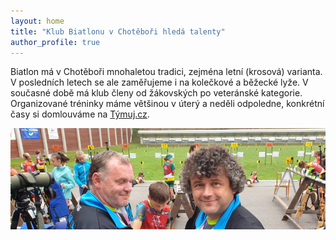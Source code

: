 ```yaml
---
layout: home
title: "Klub Biatlonu v Chotěboři hledá talenty"
author_profile: true
---
```


Biatlon má v Chotěboři mnohaletou tradici, zejména letní (krosová) varianta. V posledních letech se ale zaměřujeme i na kolečkové a běžecké lyže. V současné době má klub členy od žákovských po veteránské kategorie. Organizované tréninky máme většinou v úterý a neděli odpoledne, konkrétní časy si domlouváme na [Týmuj.cz](https://app.tymuj.cz/teams/19234).

![Alt text](/assets/images/titulka.png)

